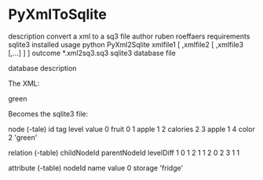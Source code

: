 PyXmlToSqlite
=============

description   convert a xml to a sq3 file
author        ruben roeffaers
requirements  sqlite3 installed
usage         python PyXml2Sqlite xmlfile1 [ ,xmlfile2 [ ,xmlfile3 [,...] ] ]
outcome       *.xml2sq3.sq3 sqlite3 database file

database description

The XML:

<fruit storage="fridge">
  <apple>
    <calories />
  </apple>
  <apple>
    <color>green</color>
  </apple>
</fruit>

Becomes the sqlite3 file:

node (-tale)
id  tag      level  value
0   fruit    0
1   apple    1
2   calories 2
3   apple    1
4   color    2      'green'
 
relation (-table)
childNodeId  parentNodeId  levelDiff
1            0             1
2            1             1
2            0             2
3            1             1

attribute (-table)
nodeId      name           value
0           storage        'fridge'

